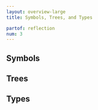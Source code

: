 ```yaml
---
layout: overview-large
title: Symbols, Trees, and Types

partof: reflection
num: 3
---
```

## Symbols

## Trees

## Types